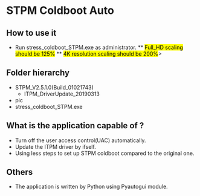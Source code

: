 # STPM Coldboot Auto
## How to use it
* Run stress_coldboot_STPM.exe as administrator.
** <mark>Full_HD scaling should be 125%</mark>
** <mark>4K resolution scaling should be 200%</mark>>

## Folder hierarchy
* STPM_V2.5.1.0(Build_01021743)
  * ITPM_DriverUpdate_20190313
* pic
* stress_coldboot_STPM.exe

## What is the application capable of ?
* Turn off the user access control(UAC) automatically.
* Update the ITPM driver by ifself.
* Using less steps to set up STPM coldboot compared to the original one.

## Others
* The application is written by Python using Pyautogui module.